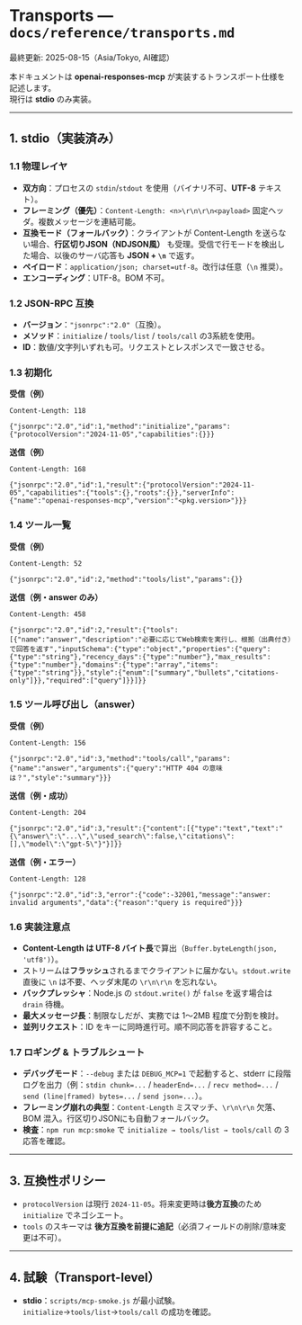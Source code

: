 
# Transports — `docs/reference/transports.md`
最終更新: 2025-08-15（Asia/Tokyo, AI確認）

本ドキュメントは **openai-responses-mcp** が実装するトランスポート仕様を記述します。  
現行は **stdio** のみ実装。

---

## 1. stdio（実装済み）

### 1.1 物理レイヤ
- **双方向**：プロセスの `stdin`/`stdout` を使用（バイナリ不可、**UTF-8** テキスト）。
- **フレーミング（優先）**：`Content-Length: <n>\r\n\r\n<payload>` 固定ヘッダ。複数メッセージを連結可能。
- **互換モード（フォールバック）**：クライアントが Content-Length を送らない場合、**行区切りJSON（NDJSON風）** も受理。受信で行モードを検出した場合、以後のサーバ応答も **JSON + `\n`** で返す。
- **ペイロード**：`application/json; charset=utf-8`。改行は任意（`\n` 推奨）。
- **エンコーディング**：UTF-8。BOM 不可。

### 1.2 JSON-RPC 互換
- **バージョン**：`"jsonrpc":"2.0"`（互換）。
- **メソッド**：`initialize` / `tools/list` / `tools/call` の3系統を使用。
- **ID**：数値/文字列いずれも可。リクエストとレスポンスで一致させる。

### 1.3 初期化
**受信（例）**
```http
Content-Length: 118

{"jsonrpc":"2.0","id":1,"method":"initialize","params":{"protocolVersion":"2024-11-05","capabilities":{}}}
```
**送信（例）**
```http
Content-Length: 168

{"jsonrpc":"2.0","id":1,"result":{"protocolVersion":"2024-11-05","capabilities":{"tools":{},"roots":{}},"serverInfo":{"name":"openai-responses-mcp","version":"<pkg.version>"}}}
```

### 1.4 ツール一覧
**受信（例）**
```http
Content-Length: 52

{"jsonrpc":"2.0","id":2,"method":"tools/list","params":{}}
```
**送信（例・answer のみ）**
```http
Content-Length: 458

{"jsonrpc":"2.0","id":2,"result":{"tools":[{"name":"answer","description":"必要に応じてWeb検索を実行し、根拠（出典付き）で回答を返す","inputSchema":{"type":"object","properties":{"query":{"type":"string"},"recency_days":{"type":"number"},"max_results":{"type":"number"},"domains":{"type":"array","items":{"type":"string"}},"style":{"enum":["summary","bullets","citations-only"]}},"required":["query"]}}]}} 
```

### 1.5 ツール呼び出し（answer）
**受信（例）**
```http
Content-Length: 156

{"jsonrpc":"2.0","id":3,"method":"tools/call","params":{"name":"answer","arguments":{"query":"HTTP 404 の意味は？","style":"summary"}}}
```
**送信（例・成功）**
```http
Content-Length: 204

{"jsonrpc":"2.0","id":3,"result":{"content":[{"type":"text","text":"{\"answer\":\"...\",\"used_search\":false,\"citations\":[],\"model\":\"gpt-5\"}"}]}}
```

**送信（例・エラー）**
```http
Content-Length: 128

{"jsonrpc":"2.0","id":3,"error":{"code":-32001,"message":"answer: invalid arguments","data":{"reason":"query is required"}}}
```

### 1.6 実装注意点
- **Content-Length は UTF-8 バイト長**で算出（`Buffer.byteLength(json, 'utf8')`）。
- ストリームは**フラッシュ**されるまでクライアントに届かない。`stdout.write` 直後に `\n` は不要、ヘッダ末尾の `\r\n\r\n` を忘れない。
- **バックプレッシャ**：Node.js の `stdout.write()` が `false` を返す場合は `drain` 待機。
- **最大メッセージ長**：制限なしだが、実務では 1～2MB 程度で分割を検討。
- **並列リクエスト**：ID をキーに同時進行可。順不同応答を許容すること。

### 1.7 ロギング & トラブルシュート
- **デバッグモード**：`--debug` または `DEBUG_MCP=1` で起動すると、stderr に段階ログを出力（例：`stdin chunk=...` / `headerEnd=...` / `recv method=...` / `send (line|framed) bytes=...` / `send json=...`）。
- **フレーミング崩れの典型**：`Content-Length` ミスマッチ、`\r\n\r\n` 欠落、BOM 混入。行区切りJSONにも自動フォールバック。
- **検査**：`npm run mcp:smoke` で `initialize → tools/list → tools/call` の 3応答を確認。

---

<!-- HTTP（streamable_http）に関する設計案は docs/_drafts/transports-http.md へ退避 -->

## 3. 互換性ポリシー
- `protocolVersion` は現行 `2024-11-05`。将来変更時は**後方互換**のため `initialize` でネゴシエート。
- `tools` のスキーマは **後方互換を前提に追記**（必須フィールドの削除/意味変更は不可）。

---

## 4. 試験（Transport-level）
- **stdio**：`scripts/mcp-smoke.js` が最小試験。`initialize`→`tools/list`→`tools/call` の成功を確認。
